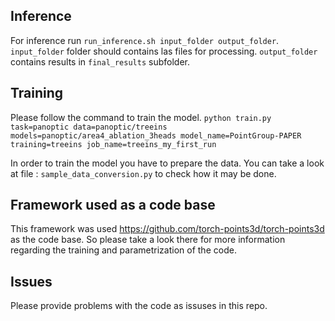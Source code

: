  

## Inference
For inference run `run_inference.sh input_folder output_folder`. `input_folder` folder should contains las files for processing. `output_folder` contains results in `final_results` subfolder.

## Training
Please follow the command to train the model.
`python train.py task=panoptic data=panoptic/treeins models=panoptic/area4_ablation_3heads model_name=PointGroup-PAPER training=treeins job_name=treeins_my_first_run`

In order to train the model you have to prepare the data. You can take a look at file : `sample_data_conversion.py` to check how it may be done. 

## Framework used as a code base
This framework was used https://github.com/torch-points3d/torch-points3d as the code base. So please take a look there for more information regarding the training and parametrization of the code.


## Issues
Please provide problems with the code as issuses in this repo.

